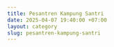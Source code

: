 ```yaml
---
title: Pesantren Kampung Santri
date: 2025-04-07 19:40:00 +07:00
layout: category
slug: pesantren-kampung-santri
---
```

